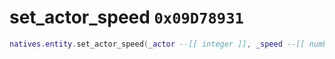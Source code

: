 # set_actor_speed `0x09D78931`

```lua
natives.entity.set_actor_speed(_actor --[[ integer ]], _speed --[[ number ]])
```